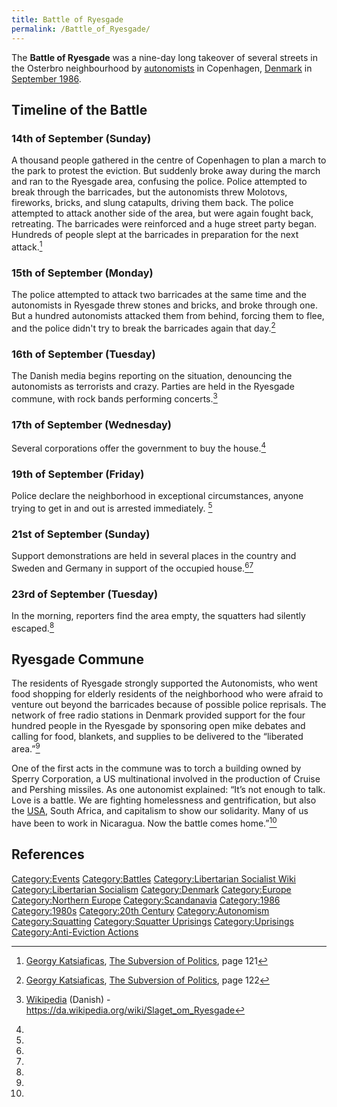 ```yaml
---
title: Battle of Ryesgade
permalink: /Battle_of_Ryesgade/
---
```


The **Battle of Ryesgade** was a nine-day long takeover of several
streets in the Osterbro neighbourhood by
[autonomists](Autonomism "wikilink") in Copenhagen,
[Denmark](Denmark "wikilink") in [September
1986](Timeline_of_Libertarian_Socialism_in_Northern_Europe "wikilink").

## Timeline of the Battle

### 14th of September (Sunday)

A thousand people gathered in the centre of Copenhagen to plan a march
to the park to protest the eviction. But suddenly broke away during the
march and ran to the Ryesgade area, confusing the police. Police
attempted to break through the barricades, but the autonomists threw
Molotovs, fireworks, bricks, and slung catapults, driving them back. The
police attempted to attack another side of the area, but were again
fought back, retreating. The barricades were reinforced and a huge
street party began. Hundreds of people slept at the barricades in
preparation for the next attack.[^1]

### 15th of September (Monday)

The police attempted to attack two barricades at the same time and the
autonomists in Ryesgade threw stones and bricks, and broke through one.
But a hundred autonomists attacked them from behind, forcing them to
flee, and the police didn't try to break the barricades again that
day.[^2]

### 16th of September (Tuesday)

The Danish media begins reporting on the situation, denouncing the
autonomists as terrorists and crazy. Parties are held in the Ryesgade
commune, with rock bands performing concerts.[^3]

### 17th of September (Wednesday)

Several corporations offer the government to buy the house.[^4]

### 19th of September (Friday)

Police declare the neighborhood in exceptional circumstances, anyone
trying to get in and out is arrested immediately. [^5]

### 21st of September (Sunday)

Support demonstrations are held in several places in the country and
Sweden and Germany in support of the occupied house.[^6][^7]

### 23rd of September (Tuesday)

In the morning, reporters find the area empty, the squatters had
silently escaped.[^8]

## Ryesgade Commune

The residents of Ryesgade strongly supported the Autonomists, who went
food shopping for elderly residents of the neighborhood who were afraid
to venture out beyond the barricades because of possible police
reprisals. The network of free radio stations in Denmark provided
support for the four hundred people in the Ryesgade by sponsoring open
mike debates and calling for food, blankets, and supplies to be
delivered to the “liberated area.”[^9]

One of the first acts in the commune was to torch a building owned by
Sperry Corporation, a US multinational involved in the production of
Cruise and Pershing missiles. As one autonomist explained: “It’s not
enough to talk. Love is a battle. We are fighting homelessness and
gentrification, but also the [USA](United_States_of_America "wikilink"),
South Africa, and capitalism to show our solidarity. Many of us have
been to work in Nicaragua. Now the battle comes home.”[^10]

## References

<references />

[Category:Events](Category:Events "wikilink")
[Category:Battles](Category:Battles "wikilink") [Category:Libertarian
Socialist Wiki](Category:Libertarian_Socialist_Wiki "wikilink")
[Category:Libertarian
Socialism](Category:Libertarian_Socialism "wikilink")
[Category:Denmark](Category:Denmark "wikilink")
[Category:Europe](Category:Europe "wikilink") [Category:Northern
Europe](Category:Northern_Europe "wikilink")
[Category:Scandanavia](Category:Scandanavia "wikilink")
[Category:1986](Category:1986 "wikilink")
[Category:1980s](Category:1980s "wikilink") [Category:20th
Century](Category:20th_Century "wikilink")
[Category:Autonomism](Category:Autonomism "wikilink")
[Category:Squatting](Category:Squatting "wikilink") [Category:Squatter
Uprisings](Category:Squatter_Uprisings "wikilink")
[Category:Uprisings](Category:Uprisings "wikilink")
[Category:Anti-Eviction
Actions](Category:Anti-Eviction_Actions "wikilink")

[^1]: [Georgy Katsiaficas](Georgy_Katsiaficas "wikilink"), [The
    Subversion of Politics](The_Subversion_of_Politics "wikilink"), page
    121

[^2]: [Georgy Katsiaficas](Georgy_Katsiaficas "wikilink"), [The
    Subversion of Politics](The_Subversion_of_Politics "wikilink"), page
    122

[^3]: [Wikipedia](Wikipedia "wikilink") (Danish) -
    <https://da.wikipedia.org/wiki/Slaget_om_Ryesgade>

[^4]:

[^5]:

[^6]:

[^7]:

[^8]:

[^9]:

[^10]: